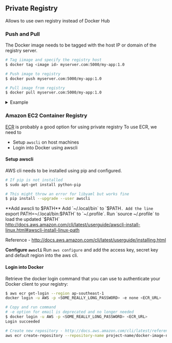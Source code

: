 ## Private Registry
Allows to use own registry instead of Docker Hub

### Push and Pull
The Docker image needs to be tagged with the host IP or domain of the registry server.

```bash
# Tag iimage and specify the registry host
$ docker tag <image id> myserver.com:5000/my-app:1.0

# Push image to registry
$ docker push myserver.com:5000/my-app:1.0

# Pull image from registry
$ docker pull myserver.com:5000/my-app:1.0
```

<details>
<summary>Example</summary>

```bash
# Not Production suitable. Needs configuration.
# Okay for testing and demo.
$ docker run -d -p 5001:5000 --name registry registry:2
c2f0e51a325ad45735e1401892abe6214b89176032ba2650276de29b3c19dd58

$ docker ps
CONTAINER ID        IMAGE               COMMAND                  CREATED             STATUS              PORTS                    NAMES
c2f0e51a325a        registry:2          "/entrypoint.sh /e..."   55 seconds ago      Up 54 seconds       0.0.0.0:5001->5000/tcp   registry

$ docker images
REPOSITORY              TAG                 IMAGE ID            CREATED             SIZE
registry                2                   047218491f8c        2 days ago          33.2 MB
hello-world             latest              48b5124b2768        7 weeks ago         1.84 kB

$ docker tag 48b5124b2768 localhost:5001/myhello-world:1.0

$ docker images
REPOSITORY                     TAG                 IMAGE ID            CREATED             SIZE
registry                       2                   047218491f8c        2 days ago          33.2 MB
hello-world                    latest              48b5124b2768        7 weeks ago         1.84 kB
localhost:5001/myhello-world   1.0                 48b5124b2768        7 weeks ago         1.84 kB

$ docker push localhost:5001/myhello-world:1.0
The push refers to a repository [localhost:5001/myhello-world]
98c944e98de8: Pushed
1.0: digest: sha256:2075ac87b043415d35bb6351b4a59df19b8ad154e578f7048335feeb02d0f759 size: 524

$ curl -v -X GET http://localhost:5001/v2/myhello-world/tags/list
* Hostname was NOT found in DNS cache
*   Trying 127.0.0.1...
* Connected to localhost (127.0.0.1) port 5001 (#0)
> GET /v2/myhello-world/tags/list HTTP/1.1
> User-Agent: curl/7.35.0
> Host: localhost:5001
> Accept: */*
>
< HTTP/1.1 200 OK
< Content-Type: application/json; charset=utf-8
< Docker-Distribution-Api-Version: registry/2.0
< X-Content-Type-Options: nosniff
< Date: Mon, 06 Mar 2017 07:19:28 GMT
< Content-Length: 40
<
{"name":"myhello-world","tags":["1.0"]}
* Connection #0 to host localhost left intact

# On a different HOST
# Only for demo. Not Production safe.
# Configure docker daemon's insecure HOSTS to allow non-TLS connection to registry
# DOCKER_OPTS="--insecure-registry <HOST IP/DOMAIN>:5001"
$ docker pull <HOST IP/DOMAIN>:5001/myhello-world:1.0
```
</details>

### Amazon EC2 Container Registry
[ECR](https://aws.amazon.com/ecr/) is probably a good option for using private registry
To use ECR, we need to
  - Setup `awscli` on host machines
  - Login into Docker using awscli

#### Setup awscli
AWS cli needs to be installed using pip and configured.

```bash
# If pip is not installed
$ sudo apt-get install python-pip

# This might throw an error for libyaml but works fine
$ pip install --upgrade --user awscli
```

**Add awscli to $PATH**
Add `~/.local/bin` to `$PATH`. Add the line `export PATH=~/.local/bin:$PATH` to `~/.profile`.
Run `source ~/.profile` to load the updated `$PATH`<br>
http://docs.aws.amazon.com/cli/latest/userguide/awscli-install-linux.html#awscli-install-linux-path

Reference - http://docs.aws.amazon.com/cli/latest/userguide/installing.html

**Configure `awscli`**
Run `aws configure` and add the access key, secret key and default region into the aws cli.

#### Login into Docker
Retrieve the docker login command that you can use to authenticate your Docker client to your registry:

```bash
$ aws ecr get-login --region ap-southeast-1
docker login -u AWS -p <SOME_REALLY_LONG_PASSWORD> -e none <ECR_URL>

# Copy and run command
# -e option for email is deprecated and no longer needed
$ docker login -u AWS -p <SOME_REALLY_LONG_PASSWORD> <ECR_URL>
Login succeeded

# Create new repository - http://docs.aws.amazon.com/cli/latest/reference/ecr/create-repository.html
aws ecr create-repository --repository-name project-name/docker-image-name
```
